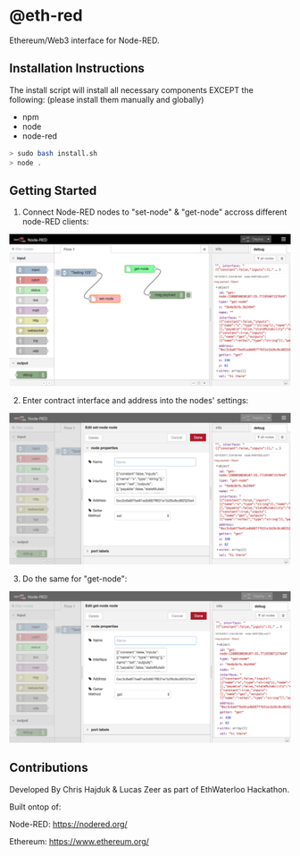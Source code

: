 # @eth-red

Ethereum/Web3 interface for Node-RED. 

## Installation Instructions

The install script will install all necessary components EXCEPT the following:
(please install them manually and globally)

* npm
* node
* node-red

```bash
> sudo bash install.sh
> node .
```

## Getting Started

1. Connect Node-RED nodes to "set-node" & "get-node" accross different node-RED clients:

![UI](/docs/preview.png?raw=true)

2. Enter contract interface and address into the nodes' settings:

![UI](/docs/setter-settings.png?raw=true)

3. Do the same for "get-node":

![UI](/docs/getter-settings.png?raw=true)

## Contributions

Developed By Chris Hajduk & Lucas Zeer as part of EthWaterloo Hackathon.

Built ontop of:

Node-RED: https://nodered.org/

Ethereum: https://www.ethereum.org/
